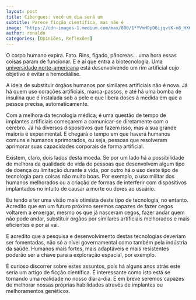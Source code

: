 ```yaml
---
layout: post
title: Ciborgues: você um dia será um
subtitle: Parece ficção científica, mas não é
image: "https://cdn-images-1.medium.com/max/800/1*YVmHOpD6ijqvtK-m8_HX6g.jpeg"
author: ronaldo
categories: [Opiniões, Reflexões]
---
```


O corpo humano expira. Fato. Rins, fígado, pâncreas… uma hora
essas coisas param de funcionar. E é aí que entra a biotecnologia. Uma
[universidade norte-americana](https://pharm.ucsf.edu/kidney)
está desenvolvendo um rim artificial cujo objetivo é evitar a
hemodiálise.

A ideia de substituir órgãos humanos por similares artificiais não é nova. Já há
quem use corações artificiais, marca-passos, e até há uma bomba de insulina que
é instalada sob a pele e que libera doses à medida em que a pessoa precisa,
automaticamente.

Com a melhora da tecnologia médica, é uma questão de tempo de implantes
artificiais começarem a comunicar-se diretamente com o cérebro. Já há diversos
dispositivos que fazem isso, mas a sua grande maioria é experimental. E chegará
o tempo em que haverá humanos comuns e humanos aprimorados, ou seja, pessoas que
resolveram aprimorar suas capacidades corporais de forma artificial.

Existem, claro, dois lados desta moeda. Se por um lado há a possibilidade de
melhora da qualidade de vida de pessoas que desenvolvem algum tipo de doença ou
limitação durante a vida, por outro há o uso deste tipo de tecnologia para
coisas não muito boas. Por exemplo, o uso militar dos humanos melhorados ou a
criação de formas de interferir com dispositivos implantados no intuito de
causar a morte ou dores ao usuário.

Eu tendo a ter uma visão mais otimista deste tipo de tecnologia, no entanto.
Acredito que em um futuro próximo seremos capazes de fazer cegos voltarem a
enxergar, mesmo os que já nasceram cegos, fazer andar quem não pode andar,
substituir órgãos por similares artificiais melhorados e mais eficientes e por
aí vai.

E acredito que a pesquisa e desenvolvimento destas tecnologias deveriam ser
fomentadas, não só a nível governamental como também pela indústria da saúde.
Humanos mais fortes, mais adaptáveis e mais resistentes poderão ser a chave para
a exploração espacial, por exemplo.

É curioso discorrer sobre estes assuntos, pois há alguns anos atrás este seria
um artigo de ficção científica. É interessante como isto está se tornando uma
realidade no nosso dia-a-dia. E em breve seremos capazes de melhorar nossas
próprias habilidades através de implantes ou melhoramentos genéticos.
